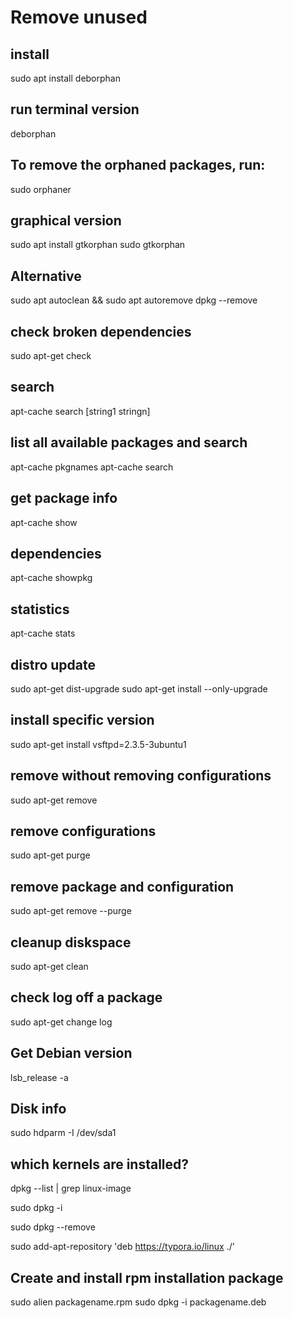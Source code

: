 # Remove unused

## install

sudo apt install deborphan

## run terminal version

deborphan

## To remove the orphaned packages, run:

sudo orphaner

## graphical version

sudo apt install gtkorphan
sudo gtkorphan

## Alternative

sudo apt autoclean && sudo apt autoremove
dpkg --remove <name>

## check broken dependencies

sudo apt-get check

## search

apt-cache search [string1 stringn]

## list all available packages and search

apt-cache pkgnames
apt-cache search <packagename>

## get package info

apt-cache show <packagename>

## dependencies

apt-cache showpkg  <packagename>

## statistics

apt-cache stats

## distro update

sudo apt-get dist-upgrade
sudo apt-get install <packageName> --only-upgrade

## install specific version

sudo apt-get install vsftpd=2.3.5-3ubuntu1

## remove without removing configurations

sudo apt-get remove <packageName>

## remove configurations

sudo apt-get purge <packageName>

## remove package and configuration

sudo apt-get remove --purge <packageName>

## cleanup diskspace

sudo apt-get clean

## check log off a package

sudo apt-get change log <packageName>

## Get Debian version

lsb_release -a

## Disk info

sudo hdparm -I /dev/sda1

## which kernels are installed?

dpkg --list | grep linux-image

sudo dpkg -i  <package name.deb>

sudo dpkg --remove <package name>

sudo add-apt-repository 'deb <https://typora.io/linux> ./'

## Create and install rpm installation package

sudo alien packagename.rpm
sudo dpkg -i packagename.deb
